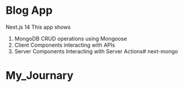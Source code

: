 # Blog App
Next.js 14
This app shows
1. MongoDB CRUD operations using Mongoose
2. Client Components interacting with APIs
3. Server Components Interacting with Server Actions# next-mongo
# My_Journary
